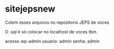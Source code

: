 # sitejepsnew
Colem esses arquivos no repositorio JEPS de voces

O .sql é só colocar no localhost de voces tbm.


acesso wp-admin
usuario: admin
senha:	admin